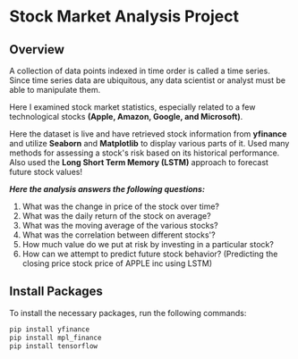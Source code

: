 # Stock Market Analysis Project
## Overview
A collection of data points indexed in time order is called a time series. Since time series data are ubiquitous, any data scientist or analyst must be able to manipulate them.

Here I examined stock market statistics, especially related to a few technological stocks **(Apple, Amazon, Google, and Microsoft)**.

Here the dataset is live and have retrieved stock information from **yfinance** and utilize **Seaborn** and **Matplotlib** to display various parts of it. 
Used many methods for assessing a stock's risk based on its historical performance. Also used the **Long Short Term Memory (LSTM)** approach to forecast future stock values!

***Here the analysis answers the following questions:***

1. What was the change in price of the stock over time?
2. What was the daily return of the stock on average?
3. What was the moving average of the various stocks?
4. What was the correlation between different stocks'?
5. How much value do we put at risk by investing in a particular stock?
6. How can we attempt to predict future stock behavior? (Predicting the closing price stock price of APPLE inc using LSTM)

## Install Packages
To install the necessary packages, run the following commands:

```sh
pip install yfinance
pip install mpl_finance
pip install tensorflow
```
